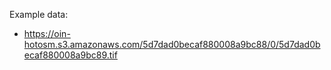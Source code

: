 Example data:

- https://oin-hotosm.s3.amazonaws.com/5d7dad0becaf880008a9bc88/0/5d7dad0becaf880008a9bc89.tif